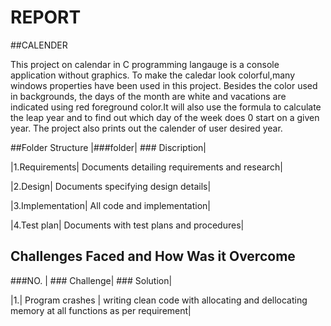 
# REPORT


##CALENDER

This project on calendar in C programming langauge is a console application without graphics. To make the caledar look colorful,many windows properties have been used in this project. Besides the color used in backgrounds, the days of the month are white and vacations are indicated using red foreground color.It will also use the formula to calculate the leap year and to find out which day of the week does 0 start on a given year. The project also prints out the calender of user desired year. 





##Folder Structure 
|###folder|  ### Discription|

|1.Requirements| Documents detailing requirements and research|

|2.Design| Documents specifying design details|

|3.Implementation| All code and implementation|

|4.Test plan| Documents with test plans and procedures|



## Challenges Faced and How Was it Overcome 
 
 ###NO. | ### Challenge| ### Solution|
 
 |1.| Program crashes | writing clean code with allocating and dellocating memory at all functions as per requirement| 
